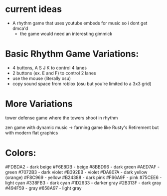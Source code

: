 # current ideas

- A rhythm game that uses youtube embeds for music so i dont get dmca'd
  - the game would need an interesting gimmick

# Basic Rhythm Game Variations:

- 4 buttons, A S J K to control 4 lanes
- 2 buttons (ex. E and F) to control 2 lanes
- use the mouse (literally osu)
- copy sound space from roblox (osu but you're limited to a 3x3 grid)

# More Variations

tower defense game where the towers shoot in rhythm

zen game with dynamic music
-> farming game like Rusty's Retirement but with modern flat graphics

# Colors:

#FDBDA2 - dark beige
#F6E8DB - beige
#8BBD96 - dark green
#AED7AF - green
#7072B3 - dark violet
#B392EB - violet
#DA807A - dark yellow (orange)
#F8C969 - yellow
#B24388 - dark pink
#F66A9F - pink
#75CEE6 - light cyan
#338FB3 - dark cyan
#1D2633 - darker gray
#2B313F - dark gray
#494F59 - gray
#858A97 - light gray
